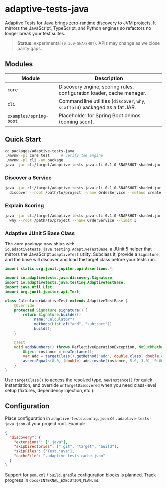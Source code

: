 # adaptive-tests-java

Adaptive Tests for Java brings zero-runtime discovery to JVM projects. It mirrors the JavaScript, TypeScript, and Python engines so refactors no longer break your test suites.

> **Status:** experimental (`0.1.0-SNAPSHOT`). APIs may change as we close parity gaps.

## Modules

| Module | Description |
| ------ | ----------- |
| `core` | Discovery engine, scoring rules, configuration loader, cache manager. |
| `cli`  | Command line utilities (`discover`, `why`, `scaffold`) packaged as a fat JAR. |
| `examples/spring-boot` | Placeholder for Spring Boot demos (coming soon). |

## Quick Start

```bash
cd packages/adaptive-tests-java
./mvnw -pl core test     # verify the engine
./mvnw -pl cli -am package
java -jar cli/target/adaptive-tests-java-cli-0.1.0-SNAPSHOT-shaded.jar --help
```

### Discover a Service

```bash
java -jar cli/target/adaptive-tests-java-cli-0.1.0-SNAPSHOT-shaded.jar \
  discover --root /path/to/project --name OrderService --method create --method cancel
```

### Explain Scoring

```bash
java -jar cli/target/adaptive-tests-java-cli-0.1.0-SNAPSHOT-shaded.jar \
  why --root /path/to/project --name OrderService --limit 3
```

### Adaptive JUnit 5 Base Class

The core package now ships with `io.adaptivetests.java.testing.AdaptiveTestBase`, a JUnit 5 helper that mirrors the JavaScript `adaptiveTest` utility. Subclass it, provide a `Signature`, and the base will discover and load the target class before your tests run.

```java
import static org.junit.jupiter.api.Assertions.*;

import io.adaptivetests.java.discovery.Signature;
import io.adaptivetests.java.testing.AdaptiveTestBase;
import java.util.List;
import org.junit.jupiter.api.Test;

class CalculatorAdaptiveTest extends AdaptiveTestBase {
    @Override
    protected Signature signature() {
        return Signature.builder()
            .name("Calculator")
            .methods(List.of("add", "subtract"))
            .build();
    }

    @Test
    void addsNumbers() throws ReflectiveOperationException, NoSuchMethodException {
        Object instance = newInstance();
        var add = targetClass().getMethod("add", double.class, double.class);
        assertEquals(8.0, (double) add.invoke(instance, 5.0, 3.0), 0.001);
    }
}
```

Use `targetClass()` to access the resolved type, `newInstance()` for quick instantiation, and override `onTargetDiscovered` when you need class-level setup (fixtures, dependency injection, etc.).

## Configuration

Place configuration in `adaptive-tests.config.json` or `.adaptive-tests-java.json` at your project root. Example:

```json
{
  "discovery": {
    "extensions": [".java"],
    "skipDirectories": [".git", "target", "build"],
    "skipFiles": ["Test.java"],
    "cacheFile": ".adaptive-tests-cache.json"
  }
}
```

Support for `pom.xml` / `build.gradle` configuration blocks is planned. Track progress in `docs/INTERNAL_EXECUTION_PLAN.md`.

